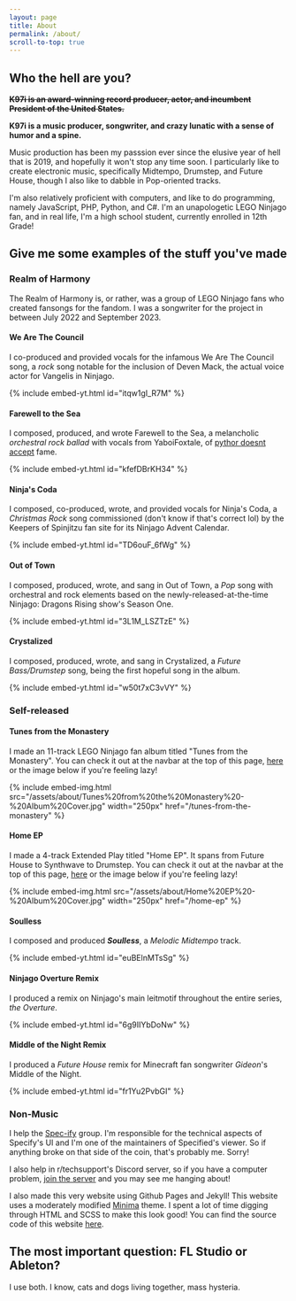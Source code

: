 ```yaml
---
layout: page
title: About
permalink: /about/
scroll-to-top: true
---
```


## Who the hell are you?

**~~K97i is an award-winning record producer, actor, and incumbent President of the United States.~~**

**K97i is a music producer, songwriter, and crazy lunatic with a sense of humor and a spine.** 

Music production has been my passsion ever since the elusive year of hell that is 2019, and hopefully it won't stop any time soon. I particularly like to create electronic music, specifically Midtempo, Drumstep, and Future House, though I also like to dabble in Pop-oriented tracks.

I'm also relatively proficient with computers, and like to do programming, namely JavaScript, PHP, Python, and C#. I'm an unapologetic LEGO Ninjago fan, and in real life, I'm a high school student, currently enrolled in 12th Grade!

## Give me some examples of the stuff you've made

### Realm of Harmony

The Realm of Harmony is, or rather, was a group of LEGO Ninjago fans who created fansongs for the fandom. I was a songwriter for the project in between July 2022 and September 2023.

#### We Are The Council

I co-produced and provided vocals for the infamous We Are The Council song, a *rock* song notable for the inclusion of Deven Mack, the actual voice actor for Vangelis in Ninjago.

{% include embed-yt.html id="itqw1gI_R7M" %}

#### Farewell to the Sea

I composed, produced, and wrote Farewell to the Sea, a melancholic *orchestral rock ballad* with vocals from YaboiFoxtale, of [pythor doesnt accept](https://youtu.be/NeCAFZUmtcQ) fame.

{% include embed-yt.html id="kfefDBrKH34" %}

#### Ninja's Coda

I composed, co-produced, wrote, and provided vocals for Ninja's Coda, a *Christmas Rock* song commissioned (don't know if that's correct lol) by the Keepers of Spinjitzu fan site for its Ninjago Advent Calendar.

{% include embed-yt.html id="TD6ouF_6fWg" %}

#### Out of Town

I composed, produced, wrote, and sang in Out of Town, a *Pop* song with orchestral and rock elements based on the newly-released-at-the-time Ninjago: Dragons Rising show's Season One.

{% include embed-yt.html id="3L1M_LSZTzE" %}

#### Crystalized

I composed, produced, wrote, and sang in Crystalized, a *Future Bass/Drumstep* song, being the first hopeful song in the album.

{% include embed-yt.html id="w50t7xC3vVY" %}

### Self-released

#### Tunes from the Monastery

I made an 11-track LEGO Ninjago fan album titled "Tunes from the Monastery". You can check it out at the navbar at the top of this page, [here](/tunes-from-the-monastery) or the image below if you're feeling lazy!

{% include embed-img.html src="/assets/about/Tunes%20from%20the%20Monastery%20-%20Album%20Cover.jpg" width="250px" href="/tunes-from-the-monastery" %}   

#### Home EP

I made a 4-track Extended Play titled "Home EP". It spans from Future House to Synthwave to Drumstep. You can check it out at the navbar at the top of this page, [here](/home-ep) or the image below if you're feeling lazy!

{% include embed-img.html src="/assets/about/Home%20EP%20-%20Album%20Cover.jpg" width="250px" href="/home-ep" %}   

#### Soulless

I composed and produced ***Soulless***, a *Melodic Midtempo* track.

{% include embed-yt.html id="euBElnMTsSg" %}

#### Ninjago Overture Remix

I produced a remix on Ninjago's main leitmotif throughout the entire series, *the Overture*.

{% include embed-yt.html id="6g9IIYbDoNw" %}

#### Middle of the Night Remix

I produced a *Future House* remix for Minecraft fan songwriter *Gideon*'s Middle of the Night.

{% include embed-yt.html id="fr1Yu2PvbGI" %}

### Non-Music

I help the [Spec-ify](https://github.com/Spec-ify/) group. I'm responsible for the technical aspects of Specify's UI and I'm one of the maintainers of Specified's viewer. So if anything broke on that side of the coin, that's probably me. Sorry!

I also help in r/techsupport's Discord server, so if you have a computer problem, [join the server](https://rtech.support/discord) and you may see me hanging about!

I also made this very website using Github Pages and Jekyll! This website uses a moderately modified [Minima](https://github.com/jekyll/minima) theme. I spent a lot of time digging through HTML and SCSS to make this look good! You can find the source code of this website [here](https://github.com/K97i/K97i.github.io).

## The most important question: FL Studio or Ableton?

I use both. I know, cats and dogs living together, mass hysteria.

